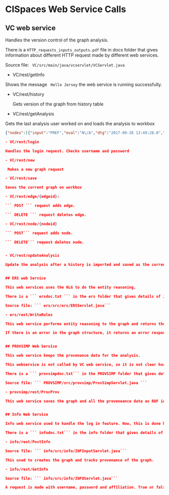 # CISpaces Web Service Calls

## VC web service

Handles the version control of the graph analysis.

There is a  ``` HTTP_requests_inputs_outputs.pdf ``` file in docs folder that gives information about different HTTP request made by different web services.

Source file: ``` VC/src/main/java/vcservlet/VCServlet.java```

- VC/rest/getInfo

 Shows the message ``` Hello Jersey``` the web service is running successfully.

- VC/rest/history

  Gets version of the graph from history table

- VC/rest/getAnalysis

 Gets the last analysis user worked on and loads the analysis to workbox

 ``` JSON response:
 {"nodes":[{"input":"PREF","eval":"N\/A","dtg":"2017-09-26 13:49:28.0","islocked":"false","text":"PREF","source":"user","cmt":"N\/A","type":"P","annot":"N\/A","graphID":"de9f57b3-3183-43ec-a34c-10eb33158081","nodeID":"db66b909-b866-4479-ca8c-db575c043405","uncert":"Confirmed"},{"input":"INFO","eval":"N\/A","dtg":"2017-09-26 13:49:11.0","islocked":"false","text":"INFO","source":"user","cmt":"N\/A","type":"I","annot":"N\/A","graphID":"de9f57b3-3183-43ec-a34c-10eb33158081","nodeID":"f4f7285b-fabe-42a2-9238-4703e1072d27","uncert":"Confirmed"},{"input":"PRO","eval":"N\/A","dtg":"2017-09-26 13:49:12.0","islocked":"false","text":"PRO","source":"user","cmt":"N\/A","type":"RA","annot":"N\/A","graphID":"de9f57b3-3183-43ec-a34c-10eb33158081","nodeID":"39a08ad2-8dd7-4940-c067-45a4dd8f7efe","uncert":"Confirmed"}],"edges":[{"edgeID":"3af37733-4034-401f-930d-0544e93e4956","islocked":"false","source":"39a08ad2-8dd7-4940-c067-45a4dd8f7efe","formedgeid":"null","graphID":"de9f57b3-3183-43ec-a34c-10eb33158081","target":"db66b909-b866-4479-ca8c-db575c043405"},{"edgeID":"7f8c8fac-c9e4-4bb7-935b-b31233f10a3c","islocked":"false","source":"f4f7285b-fabe-42a2-9238-4703e1072d27","formedgeid":"null","graphID":"de9f57b3-3183-43ec-a34c-10eb33158081","target":"39a08ad2-8dd7-4940-c067-45a4dd8f7efe"}]} ```

- VC/rest/login

 Handles the login request. Checks username and password

- VC/rest/new

  Makes a new graph request

- VC/rest/save

 Saves the current graph on workbox

- VC/rest/edge/{edgeid}:

 ``` POST ``` request adds edge.

 ``` DELETE ``` request deletes edge.

- VC/rest/node/{nodeid}

 ``` POST``` request adds node.
 
 ``` DELETE``` request deletes node.


- VC/rest/updateAnalysis

 Update the analysis after a history is imported and saved as the current version.


## ERS web Service

This web services uses the NLG to do the entity reasoning.

There is a ``` ersdoc.txt ``` in the ers folder that gives details of JSON request and response made.

Source file: ``` ers/src/ers/ERSServlet.java```

- ers/rest/WriteRules

 This web service performs entity reasoning to the graph and returns the claims made by the reasoner.
 
 If there is an error in the graph structure, it returns an error response.


## PROVSIMP Web Service

This web service keeps the provenance data for the analysis.

This webservice is not called by VC web service, so it is not clear how the request and response are being made by it.

There is a ``` provsimpdoc.txt``` in the PROVSIMP folder that gives details of JSON request and response made.

Source file: ``` PROVSIMP/src/provsimp/ProvSimpServlet.java ```

- provsimp/rest/ProcProv

This web service saves the graph and all the proveneance data as RDF in the database.


## Info Web Service

Info web service used to handle the log in feature. Now, this is done by the VC web service.

There is a ``` infodoc.txt``` in the info folder that gives details of JSON request and response made.

- info/rest/PostInfo

Source file: ``` info/src/info/INFInputServlet.java```

This used to creates the graph and tracks provenance of the graph.

- info/rest/GetInfo

Source file: ``` info/src/info/INFOServlet.java```

A request is made with username, password and affiliation. True or false response is made if it is successful or not.